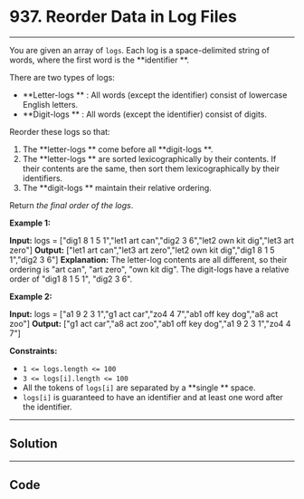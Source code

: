 # 937. Reorder Data in Log Files

---

You are given an array of `logs`. Each log is a space-delimited string of words, where the first word is the **identifier **.

There are two types of logs:

  * **Letter-logs ** : All words (except the identifier) consist of lowercase English letters.
  * **Digit-logs ** : All words (except the identifier) consist of digits.



Reorder these logs so that:

  1. The **letter-logs ** come before all **digit-logs **.
  2. The **letter-logs ** are sorted lexicographically by their contents. If their contents are the same, then sort them lexicographically by their identifiers.
  3. The **digit-logs ** maintain their relative ordering.



Return _the final order of the logs_.

 

**Example 1:**


**Input:** logs = ["dig1 8 1 5 1","let1 art can","dig2 3 6","let2 own kit dig","let3 art zero"]
**Output:** ["let1 art can","let3 art zero","let2 own kit dig","dig1 8 1 5 1","dig2 3 6"]
**Explanation:**
The letter-log contents are all different, so their ordering is "art can", "art zero", "own kit dig".
The digit-logs have a relative order of "dig1 8 1 5 1", "dig2 3 6".


**Example 2:**


**Input:** logs = ["a1 9 2 3 1","g1 act car","zo4 4 7","ab1 off key dog","a8 act zoo"]
**Output:** ["g1 act car","a8 act zoo","ab1 off key dog","a1 9 2 3 1","zo4 4 7"]


 

**Constraints:**

  * `1 <= logs.length <= 100`
  * `3 <= logs[i].length <= 100`
  * All the tokens of `logs[i]` are separated by a **single ** space.
  * `logs[i]` is guaranteed to have an identifier and at least one word after the identifier.

---

## Solution



---

## Code
```python


```